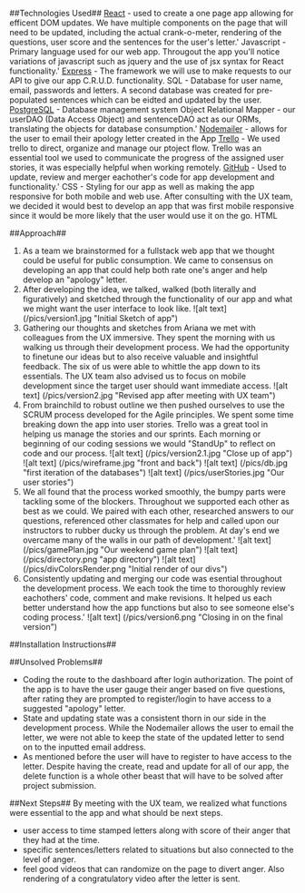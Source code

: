 ##Technologies Used## 
[React](https://facebook.github.io/react/docs/getting-started.html) - used to create a one page app allowing for efficent DOM updates. We have multiple components on the page that will need to be updated, including the actual crank-o-meter, rendering of the questions, user score and the sentences for the user's letter.'
Javascript - Primary language used for our web app. Througout the app you'll notice variations of javascript such as jquery and the use of jsx syntax for React functionality.'
[Express](http://expressjs.com/) - The framework we will use to make requests to our API to give our app C.R.U.D. functionality.
SQL - Database for user name, email, passwords and letters. A second database was created for pre-populated sentences which can be eidted and updated by the user.
[PostgreSQL](https://www.postgresql.org/docs/) - Database management system
Object Relational Mapper - our userDAO (Data Access Object) and sentenceDAO act as our ORMs, translating the objects for database consumption.'
[Nodemailer](https://nodemailer.com/) - allows for the user to email their apology letter created in the App
[Trello](https://trello.com/) - We used trello to direct, organize and manage our ptoject flow. Trello was an essential tool we used to communicate the progress of the assigned user stories, it was especially helpful when working remotely.
[GitHub](https://github.com/) - Used to update, review and merger eachother's code for app development and functionality.'
CSS - Styling for our app as well as making the app responsive for both mobile and web use. After consulting with the UX team, we decided it would best to develop an app that was first mobile responsive since it would be more likely that the user would use it on the go.
HTML


##Approach##
1. As a team we brainstormed for a fullstack web app that we thought could be useful for public consumption. We came to consensus on developing an app that could help both rate one's anger and help develop an "apology" letter.
2. After developing the idea, we talked, walked (both literally and figuratively) and sketched through the functionality of our app and what we might want the user interface to look like. 
    ![alt text] (/pics/version1.jpg "Initial Sketch of app")
3. Gathering our thoughts and sketches from Ariana we met with colleagues from the UX immersive. They spent the morning with us walking us through their development process. We had the opportunity to finetune our ideas but to also receive valuable and insightful feedback. The six of us were able to whittle the app down to its essentials. The UX team also advised us to focus on mobile development since the target user should want immediate access.
    ![alt text] (/pics/version2.jpg "Revised app after meeting with UX team")
4. From brainchild to robust outline we then pushed ourselves to use the SCRUM process developed for the Agile principles. We spent some time breaking down the app into user stories. Trello was a great tool in helping us manage the stories and our sprints. Each morning or beginning of our coding sessions we would "StandUp" to reflect on code and our process.
    ![alt text] (/pics/version2.1.jpg "Close up of app")
    ![alt text] (/pics/wireframe.jpg "front and back")
    ![alt text] (/pics/db.jpg "first iteration of the databases")
    ![alt text] (/pics/userStories.jpg "Our user stories")
5. We all found that the process worked smoothly, the bumpy parts were tackling some of the blockers. Throughout we supported each other as best as we could. We paired with each other, researched answers to our questions, referenced other classmates for help and called upon our instructors to rubber ducky us through the problem. At day's end we overcame many of the walls in our path of development.'
    ![alt text] (/pics/gamePlan.jpg "Our weekend game plan")
    ![alt text] (/pics/directory.png "app directory")
    ![alt text] (/pics/divColorsRender.png "Initial render of our divs")
6. Consistently updating and merging our code was esential throughout the development process. We each took the time to thoroughly review eachothers' code, comment and make revisions. It helped us each better understand how the app functions but also to see someone else's coding process.'
    ![alt text] (/pics/version6.png "Closing in on the final version")

##Installation Instructions##

##Unsolved Problems##
- Coding the route to the dashboard after login authorization. The point of the app is to have the user gauge their anger based on five questions, after rating they are prompted to register/login to have access to a suggested "apology" letter. 
- State and updating state was a consistent thorn in our side in the development process. While the Nodemailer allows the user to email the letter, we were not able to keep the state of the updated letter to send on to the inputted email address.
- As mentioned before the user will have to register to have access to the letter. Despite having the create, read and update for all of our app, the delete function is a whole other beast that will have to be solved after project submission.

##Next Steps##
By meeting with the UX team, we realized what functions were essential to the app and what should be next steps.
- user access to time stamped letters along with score of their anger that they had at the time.
- specific sentences/letters related to situations but also connected to the level of anger. 
- feel good videos that can randomize on the page to divert anger. Also rendering of a congratulatory video after the letter is sent.

